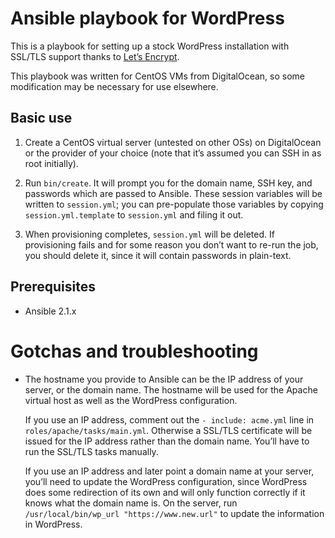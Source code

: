 # Ansible playbook for WordPress

This is a playbook for setting up a stock WordPress installation with
SSL/TLS support thanks to [Let’s Encrypt](https://letsencrypt.org/).

This playbook was written for CentOS VMs from DigitalOcean, so some
modification may be necessary for use elsewhere.

## Basic use

1. Create a CentOS virtual server (untested on other OSs) on
   DigitalOcean or the provider of your choice (note that it’s assumed
   you can SSH in as root initially).

2. Run `bin/create`.  It will prompt you for the domain name, SSH key,
   and passwords which are passed to Ansible.  These session variables
   will be written to `session.yml`; you can pre-populate those
   variables by copying `session.yml.template` to `session.yml` and
   filing it out.

3. When provisioning completes, `session.yml` will be deleted.  If
   provisioning fails and for some reason you don’t want to re-run the
   job, you should delete it, since it will contain passwords in
   plain-text.

## Prerequisites

- Ansible 2.1.x

# Gotchas and troubleshooting

- The hostname you provide to Ansible can be the IP address of your
  server, or the domain name.  The hostname will be used for the
  Apache virtual host as well as the WordPress configuration.

    If you use an IP address, comment out the `- include: acme.yml`
    line in `roles/apache/tasks/main.yml`.  Otherwise a SSL/TLS
    certificate will be issued for the IP address rather than the
    domain name.  You’ll have to run the SSL/TLS tasks manually.

    If you use an IP address and later point a domain name at your
    server, you’ll need to update the WordPress configuration, since
    WordPress does some redirection of its own and will only function
    correctly if it knows what the domain name is.  On the server, run
    `/usr/local/bin/wp_url "https://www.new.url"` to update the
    information in WordPress.
